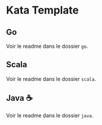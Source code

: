 # Kata Template

## Go

Voir le readme dans le dossier `go`.

## Scala

Voir le readme dans le dossier `scala`.

## Java ☕

Voir le readme dans le dossier `java`.

